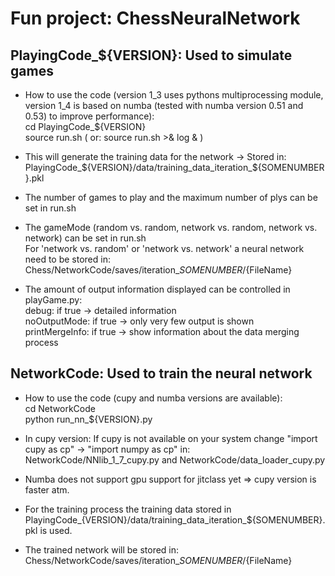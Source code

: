 # Fun project: ChessNeuralNetwork  
  
## PlayingCode_${VERSION}: Used to simulate games  
- How to use the code (version 1_3 uses pythons multiprocessing module, version 1_4 is based on numba (tested with numba version 0.51 and 0.53) to improve performance):  
        cd PlayingCode_${VERSION}  
        source run.sh ( or: source run.sh >& log & )  
  
- This will generate the training data for the network -> Stored in:  
        PlayingCode_${VERSION}/data/training_data_iteration_${SOMENUMBER}.pkl  
- The number of games to play and the maximum number of plys can be set in run.sh  
- The gameMode (random vs. random, network vs. random, network vs. network) can be set in run.sh  
    For 'network vs. random' or 'network vs. network' a neural network need to be stored in:  
        Chess/NetworkCode/saves/iteration_${SOMENUMBER}/${FileName}  
- The amount of output information displayed can be controlled in playGame.py:  
        debug: if true -> detailed information  
        noOutputMode: if true -> only very few output is shown  
        printMergeInfo: if true -> show information about the data merging process  
  
## NetworkCode: Used to train the neural network  
- How to use the code (cupy and numba versions are available):  
        cd NetworkCode  
        python run_nn_${VERSION}.py  
   
- In cupy version: If cupy is not available on your system change "import cupy as cp" -> "import numpy as cp" in:  
        NetworkCode/NNlib_1_7_cupy.py  and NetworkCode/data_loader_cupy.py  
- Numba does not support gpu support for jitclass yet => cupy version is faster atm.  
- For the training process the training data stored in PlayingCode_{VERSION}/data/training_data_iteration_${SOMENUMBER}.pkl is used.  
- The trained network will be stored in:  
        Chess/NetworkCode/saves/iteration_${SOMENUMBER}/${FileName}  